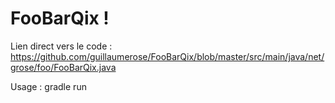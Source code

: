 FooBarQix !
===========

Lien direct vers le code : https://github.com/guillaumerose/FooBarQix/blob/master/src/main/java/net/grose/foo/FooBarQix.java

Usage : gradle run


